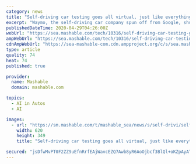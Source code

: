 ```yaml
---
category: news
title: "Self-driving car testing goes all virtual, just like everything else"
excerpt: "Waymo, the self-driving car company spun off from Google, shut down its robo-taxi service in Arizona and stopped testing its vehicles on public roads because of the coronavirus pandemic. But that doesn't mean driverless car testing isn't still happening."
publishedDateTime: 2020-04-29T04:26:00Z
webUrl: "https://sea.mashable.com/tech/10316/self-driving-car-testing-goes-all-virtual-just-like-everything-else"
ampWebUrl: "https://sea.mashable.com/tech/10316/self-driving-car-testing-goes-all-virtual-just-like-everything-else?amp=1"
cdnAmpWebUrl: "https://sea-mashable-com.cdn.ampproject.org/c/s/sea.mashable.com/tech/10316/self-driving-car-testing-goes-all-virtual-just-like-everything-else?amp=1"
type: article
quality: 74
heat: 74
published: true

provider:
  name: Mashable
  domain: mashable.com

topics:
  - AI in Autos
  - AI

images:
  - url: "https://sm.mashable.com/t/mashable_sea/news/s/self-drivi/self-driving-car-testing-goes-all-virtual-just-like-everythi_p3je.620.jpg"
    width: 620
    height: 349
    title: "Self-driving car testing goes all virtual, just like everything else"

secured: "jsDfwMvPT0F2ZZ9uEfnRrfEAjWavcEZQ7Awb8yR6AoOjbcf3BlQl+oKZpAyATZBOxWpIxiPiPLEF1UdHtCsjK8+bASf+4rbWdqn4HEnWmgC2Qrk4riOfCN4OfH0baTrdulv818KatjdA4hPEVBLrnxGtzZN6YUmIhPcCkpSUaQFAuP3gaaFM5/r/6oPYEUF7j1pujerRX9doX2qjtgK7aWxbNJ7TbrrsHe7/PDQMIt2qMb5/SnEEvnJa4yS2PskZzPjmngC4xoUbn4z7S3da3nKks7tMARfYBXL4ap9coQyxJmtZW1gO/PlRCgKYvBcP+BZB4/onnIKdzN3s/Hi+a0cSh5VDBpdWjWgp8hEvPT5kmu+NVKRgnSnJR1ORiWvgTh9HCYli5uldrfjk1OWPL12IEhWGsPYYfcfO7dHVE1A3pWFuxfyOMaW3QWIPF7i89IlepYtGxLiTIvmksRKUaOlMaQwP3RGUIInG2seph7U=;aJzDIovSApklI/D5DcGP4w=="
---
```


